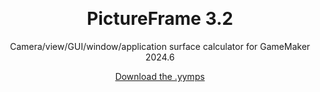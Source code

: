 &nbsp;

<h1 align="center">PictureFrame 3.2</h1>
<p align="center">Camera/view/GUI/window/application surface calculator for GameMaker 2024.6</p>

<p align="center"><a href="https://github.com/JujuAdams/PictureFrame/releases/" target="_blank">Download the .yymps</a></p>